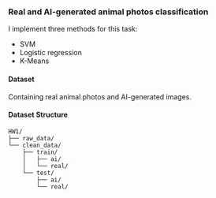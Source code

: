 ### Real and AI-generated animal photos classification

I implement three methods for this task:
- SVM
- Logistic regression
- K-Means

#### Dataset

Containing real animal photos and AI-generated images.

#### Dataset Structure

```
HW1/
├── raw_data/
└── clean_data/
    ├── train/
    │   ├── ai/
    │   └── real/
    └── test/
        ├── ai/
        └── real/
```